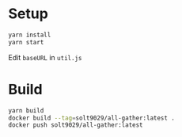 # Setup

```sh
yarn install
yarn start
```

Edit `baseURL` in `util.js` 

# Build

```sh
yarn build
docker build --tag=solt9029/all-gather:latest .
docker push solt9029/all-gather:latest
```
